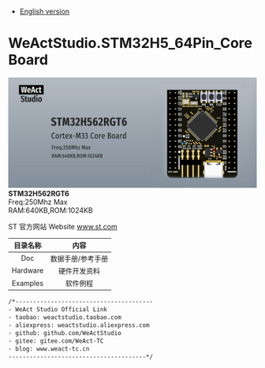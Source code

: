 * [English version](./README.md)
# WeActStudio.STM32H5_64Pin_CoreBoard
![display](Images/1.png)
**STM32H562RGT6**  
Freq:250Mhz Max  
RAM:640KB,ROM:1024KB  

ST 官方网站 Website www.st.com

|目录名称|内容|
| :--:|:--:|
|Doc| 数据手册/参考手册|
|Hardware| 硬件开发资料|
|Examples|软件例程|

```
/*---------------------------------------
- WeAct Studio Official Link
- taobao: weactstudio.taobao.com
- aliexpress: weactstudio.aliexpress.com
- github: github.com/WeActStudio
- gitee: gitee.com/WeAct-TC
- blog: www.weact-tc.cn
---------------------------------------*/
```